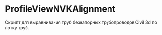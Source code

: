 # ProfileViewNVKAlignment
Скрипт для выравнивания труб безнапорных трубопроводов Civil 3d по лотку труб.
